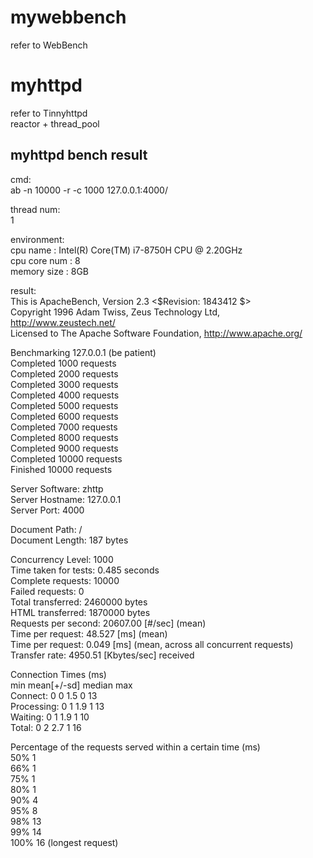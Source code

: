 # mywebbench
refer to WebBench

# myhttpd
refer to Tinnyhttpd           
reactor + thread_pool       

## myhttpd bench result
cmd:           
ab -n 10000 -r -c 1000 127.0.0.1:4000/          

thread num:          
1       

environment:      
cpu name  : Intel(R) Core(TM) i7-8750H CPU @ 2.20GHz        
cpu core num    : 8      
memory size : 8GB           

result:        
This is ApacheBench, Version 2.3 <$Revision: 1843412 $>       
Copyright 1996 Adam Twiss, Zeus Technology Ltd, http://www.zeustech.net/    
Licensed to The Apache Software Foundation, http://www.apache.org/            

Benchmarking 127.0.0.1 (be patient)       
Completed 1000 requests     
Completed 2000 requests     
Completed 3000 requests     
Completed 4000 requests     
Completed 5000 requests     
Completed 6000 requests     
Completed 7000 requests     
Completed 8000 requests     
Completed 9000 requests     
Completed 10000 requests      
Finished 10000 requests       


Server Software:        zhttp       
Server Hostname:        127.0.0.1       
Server Port:            4000      

Document Path:          /     
Document Length:        187 bytes     

Concurrency Level:      1000      
Time taken for tests:   0.485 seconds     
Complete requests:      10000     
Failed requests:        0     
Total transferred:      2460000 bytes     
HTML transferred:       1870000 bytes     
Requests per second:    20607.00 [#/sec] (mean)     
Time per request:       48.527 [ms] (mean)      
Time per request:       0.049 [ms] (mean, across all concurrent requests)  
Transfer rate:          4950.51 [Kbytes/sec] received     

Connection Times (ms)     
              min  mean[+/-sd] median   max     
Connect:        0    0   1.5      0      13     
Processing:     0    1   1.9      1      13     
Waiting:        0    1   1.9      1      10     
Total:          0    2   2.7      1      16       

Percentage of the requests served within a certain time (ms)      
  50%      1      
  66%      1      
  75%      1      
  80%      1      
  90%      4          
  95%      8      
  98%     13      
  99%     14      
 100%     16 (longest request)      




